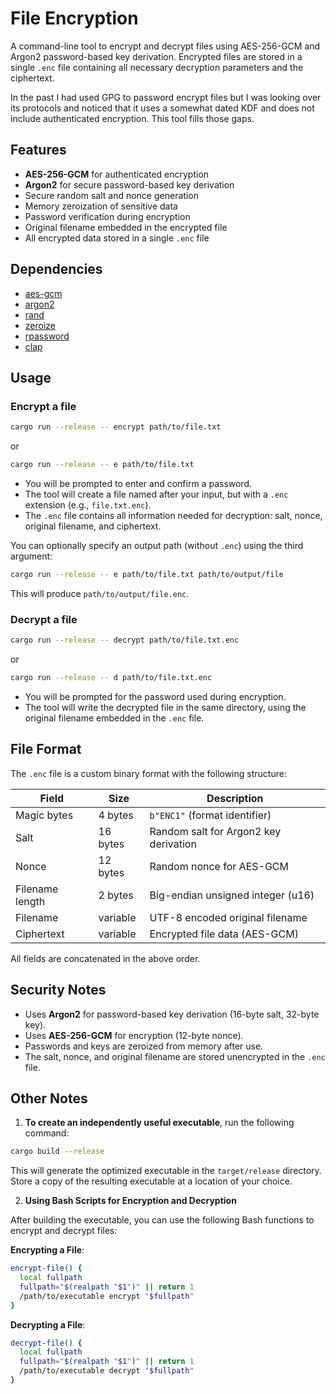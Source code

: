 # File Encryption

A command-line tool to encrypt and decrypt files using AES-256-GCM and Argon2 password-based key derivation. Encrypted files are stored in a single `.enc` file containing all necessary decryption parameters and the ciphertext.

In the past I had used GPG to password encrypt files but I was looking over its protocols and noticed that it uses a somewhat dated KDF and does not include authenticated encryption. This tool fills those gaps.

## Features

- **AES-256-GCM** for authenticated encryption
- **Argon2** for secure password-based key derivation
- Secure random salt and nonce generation
- Memory zeroization of sensitive data
- Password verification during encryption
- Original filename embedded in the encrypted file
- All encrypted data stored in a single `.enc` file

## Dependencies

- [aes-gcm](https://crates.io/crates/aes-gcm)
- [argon2](https://crates.io/crates/argon2)
- [rand](https://crates.io/crates/rand)
- [zeroize](https://crates.io/crates/zeroize)
- [rpassword](https://crates.io/crates/rpassword)
- [clap](https://crates.io/crates/clap)

## Usage

### Encrypt a file

```sh
cargo run --release -- encrypt path/to/file.txt
```
or
```sh
cargo run --release -- e path/to/file.txt
```

- You will be prompted to enter and confirm a password.
- The tool will create a file named after your input, but with a `.enc` extension (e.g., `file.txt.enc`).
- The `.enc` file contains all information needed for decryption: salt, nonce, original filename, and ciphertext.

You can optionally specify an output path (without `.enc`) using the third argument:

```sh
cargo run --release -- e path/to/file.txt path/to/output/file
```
This will produce `path/to/output/file.enc`.

### Decrypt a file

```sh
cargo run --release -- decrypt path/to/file.txt.enc
```
or
```sh
cargo run --release -- d path/to/file.txt.enc
```

- You will be prompted for the password used during encryption.
- The tool will write the decrypted file in the same directory, using the original filename embedded in the `.enc` file.

## File Format

The `.enc` file is a custom binary format with the following structure:

| Field            | Size         | Description                                 |
|------------------|--------------|---------------------------------------------|
| Magic bytes      | 4 bytes      | `b"ENC1"` (format identifier)               |
| Salt             | 16 bytes     | Random salt for Argon2 key derivation       |
| Nonce            | 12 bytes     | Random nonce for AES-GCM                    |
| Filename length  | 2 bytes      | Big-endian unsigned integer (u16)           |
| Filename         | variable     | UTF-8 encoded original filename             |
| Ciphertext       | variable     | Encrypted file data (AES-GCM)               |

All fields are concatenated in the above order.

## Security Notes

- Uses **Argon2** for password-based key derivation (16-byte salt, 32-byte key).
- Uses **AES-256-GCM** for encryption (12-byte nonce).
- Passwords and keys are zeroized from memory after use.
- The salt, nonce, and original filename are stored unencrypted in the `.enc` file.

## Other Notes

1. **To create an independently useful executable**, run the following command:

```sh
cargo build --release
```

This will generate the optimized executable in the `target/release` directory. Store a copy of the resulting executable at a location of your choice.

2. **Using Bash Scripts for Encryption and Decryption**

After building the executable, you can use the following Bash functions to encrypt and decrypt files:

**Encrypting a File**:
```bash
encrypt-file() {
  local fullpath
  fullpath="$(realpath "$1")" || return 1
  /path/to/executable encrypt "$fullpath"
}
```

**Decrypting a File**:
```bash
decrypt-file() {
  local fullpath
  fullpath="$(realpath "$1")" || return 1
  /path/to/executable decrypt "$fullpath"
}
```
